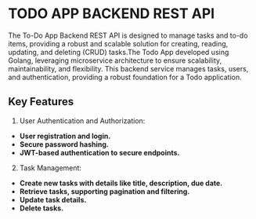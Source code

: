 # TODO APP BACKEND REST API
The To-Do App Backend REST API is designed to manage tasks and to-do items, providing a robust and scalable solution for creating, reading, updating, and deleting (CRUD) tasks.The Todo App developed using Golang, leveraging microservice architecture to ensure scalability, maintainability, and flexibility. This backend service manages tasks, users, and authentication, providing a robust foundation for a Todo application.

## Key Features
1. User Authentication and Authorization:
- **User registration and login.**
- **Secure password hashing.**
- **JWT-based authentication to secure endpoints.**
2. Task Management:
- **Create new tasks with details like title, description, due date.**
- **Retrieve tasks, supporting pagination and filtering.**
- **Update task details.**
- **Delete tasks.**
